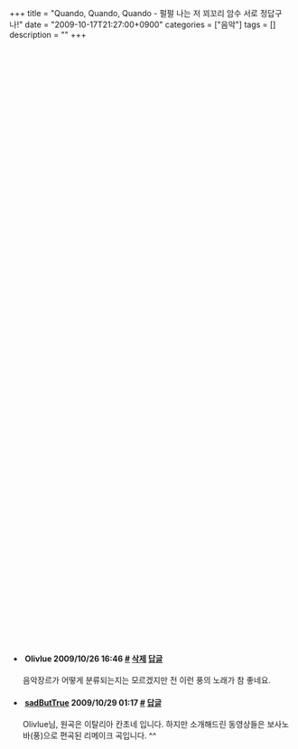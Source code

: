 +++
title = "Quando, Quando, Quando - 펄펄 나는 저 꾀꼬리 암수 서로 정답구나!"
date = "2009-10-17T21:27:00+0900"
categories = ["음악"]
tags = []
description = ""
+++
<span class="copyright_entry" style="display:block;" title="Quando, Quando, Quando - 펄펄 나는 저 꾀꼬리 암수 서로 정답구나!@@**@@http://shed.egloos.com/1959526"></span>
<object height="344" width="425"><param name="movie" value="http://www.youtube.com/v/Aln-zOWc9mg&amp;hl=ko&amp;fs=1&amp;"><param name="allowFullScreen" value="true"><param name="allowscriptaccess" value="always"><embed src="http://www.youtube.com/v/Aln-zOWc9mg&amp;hl=ko&amp;fs=1&amp;" type="application/x-shockwave-flash" allowscriptaccess="always" allowfullscreen="true" height="344" width="425"></object>
<br>
<br>
<object height="344" width="425"><param name="movie" value="http://www.youtube.com/v/ME_uTJyjUfk&amp;hl=ko&amp;fs=1&amp;"><param name="allowFullScreen" value="true"><param name="allowscriptaccess" value="always"><embed src="http://www.youtube.com/v/ME_uTJyjUfk&amp;hl=ko&amp;fs=1&amp;" type="application/x-shockwave-flash" allowscriptaccess="always" allowfullscreen="true" height="344" width="425"></object>
<br>
<br>
<object width="425" height="344"><param name="movie" value="http://www.youtube.com/v/ZuaoLTC0Vcg&amp;hl=ko&amp;fs=1&amp;"><param name="allowFullScreen" value="true"><param name="allowscriptaccess" value="always"><embed src="http://www.youtube.com/v/ZuaoLTC0Vcg&amp;hl=ko&amp;fs=1&amp;" type="application/x-shockwave-flash" allowscriptaccess="always" allowfullscreen="true" width="425" height="344"></object>
<br> 
<!--
       <rdf:RDF xmlns:rdf="http://www.w3.org/1999/02/22-rdf-syntax-ns#"
		    xmlns:dc="http://purl.org/dc/elements/1.1/"
		    xmlns:trackback="http://madskills.com/public/xml/rss/module/trackback/">
       <rdf:Description
	        rdf:about="http://shed.egloos.com/1959526"
	        dc:identifier="http://shed.egloos.com/1959526"
	        dc:title="Quando, Quando, Quando - 펄펄 나는 저 꾀꼬리 암수 서로 정답구나!"
	        trackback:ping="http://shed.egloos.com/tb/1959526"/>
       </rdf:RDF>
       -->

<ul><li class="comment_item"> <h4 class="comment_writer_info"> <span class="comment_gravatar"><img src="http://md.egloos.com/img/eg/profile_anonymous.jpg" alt=""></span> <span class="comment_writer">Olivlue</span> <span class="comment_datetime" title="2009/10/26 16:46">2009/10/26 16:46</span> <span class="comment_link"><a name="7447907" href="http://shed.egloos.com/1959526#7447907" title="#">#</a> </span> <span class="comment_admin"> <a href="#" onclick="delComment_view('a0003782','1959526','7447907','','','0'); return false;">삭제</a> <a href="javascript:;" onclick="replyComment('replyform1959526','1959526','7447907',5,'','http://', '', 'http://shed.egloos.com/1959526#cmt','','0'); return false;" title="답글">답글</a> </span> <span class="comment_security"></span> </h4>
 <div id="comment_7447907">
  음악장르가 어떻게 분류되는지는 모르겠지만 전 이런 풍의 노래가 참 좋네요.
 </div> 
 <div id="reply1959526_7447907" class="comment_write reply_write" style="display:none;"></div> </li>
<li class="comment_item"> <h4 class="comment_writer_info"> <span class="comment_gravatar"><a href="http://shed.egloos.com" title="http://shed.egloos.com"><img src="http://profile.egloos.net/a0003782_50.jpg" alt=""></a></span> <span class="comment_writer"><a href="http://shed.egloos.com" title="http://shed.egloos.com" target="_blank">sadButTrue</a></span> <span class="comment_datetime" title="2009/10/29 01:17">2009/10/29 01:17</span> <span class="comment_link"><a name="7450759" href="http://shed.egloos.com/1959526#7450759" title="#">#</a> </span> <span class="comment_admin"> <a href="javascript:;" onclick="replyComment('replyform1959526','1959526','7450759',5,'','http://', '', 'http://shed.egloos.com/1959526#cmt','','1'); return false;" title="답글">답글</a> </span> <span class="comment_security"></span> </h4>
 <div id="comment_7450759">
  Olivlue님, 원곡은 이탈리아 칸초네 입니다. 하지만 소개해드린 동영상들은 보사노바(풍)으로 편곡된 리메이크 곡입니다. ^^
 </div> 
 <div id="reply1959526_7450759" class="comment_write reply_write" style="display:none;"></div> </li></ul>